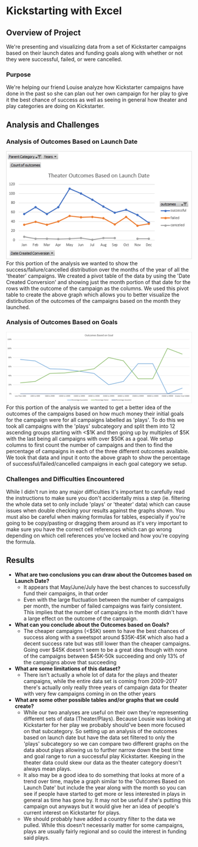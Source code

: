 # Kickstarting with Excel

## Overview of Project
We're presenting and visualizing data from a set of Kickstarter campaigns based on their launch dates and funding goals along with whether or not they were successful, failed, or were cancelled.

### Purpose
We're helping our friend Louise analyze how Kickstarter campaigns have done in the past so she can plan out her own campaign for her play to give it the best chance of success as well as seeing in general how theater and play categories are doing on Kickstarter.

## Analysis and Challenges
### Analysis of Outcomes Based on Launch Date
![Theater Outcomes vs Launch](resources/Theater_Outcomes_vs_Launch.png)
For this portion of the analysis we wanted to show the success/failure/cancelled distribution over the months of the year of all the 'theater' campaigns. We created a pivot table of the data by using the 'Date Created Conversion' and showing just the month portion of that date for the rows with the outcome of the campaign as the columns. We used this pivot table to create the above graph which allows you to better visualize the distirbution of the outcomes of the campaigns based on the month they launched.

### Analysis of Outcomes Based on Goals
![Outcomes vs Goals](resources/Outcomes_vs_Goals.png)
For this portion of the analysis we wanted to get a better idea of the outcomes of the campaigns based on how much money their initial goals for the campaign were for all campaigns labelled as 'plays'. To do this we took all campaigns with the 'plays' subcategory and split them into 12 ascending groups starting with <$1K and then going up by multiples of $5K with the last being all campaigns with over $50K as a goal. We setup columns to first count the number of campaigns and then to find the percentage of campaigns in each of the three different outcomes available. We took that data and input it onto the above graph to show the percentage of successful/failed/cancelled campaigns in each goal category we setup.

### Challenges and Difficulties Encountered
While I didn't run into any major difficulties it's important to carefully read the instructions to make sure you don't accidentally miss a step (ie. filtering the whole data set to only include 'plays' or 'theater' data) which can cause issues when double checking your results against the graphs shown. You must also be careful when making formulas for tables, especially if you're going to be copy/pasting or dragging them around as it's very important to make sure you have the correct cell references which can go wrong depending on which cell references you've locked and how you're copying the formula.

## Results
- **What are two conclusions you can draw about the Outcomes based on Launch Date?**
  - It appears that May/June/July have the best chances to successfully fund their campaigns, in that order
  - Even with the large fluctuation between the number of campaigns per month, the number of failed campaigns was fairly consistent. This implies that the number of campaigns in the month didn't have a large effect on the outcome of the campaign.
- **What can you conclude about the Outcomes based on Goals?**
  - The cheaper campaigns (<$5K) seem to have the best chances of success along with a sweetspot around $35K-45K which also had a decent success rate but was still lower than the cheaper campaigns. Going over $45K doesn't seem to be a great idea though with none of the campaigns between $45K-50k succeeding and only 13% of the campaigns above that succeeding
- **What are some limitations of this dataset?**
  - There isn't actually a whole lot of data for the plays and theater campaigns, while the entire data set is coming from 2009-2017 there's actually only really three years of campaign data for theater with very few campaigns coming in on the other years
- **What are some other possible tables and/or graphs that we could create?**
  - While our two analyses are useful on their own they're representing different sets of data (Theater/Plays). Because Lousie was looking at Kickstarter for her play we probably should've been more focused on that subcategory. So setting up an analysis of the outcomes based on launch date but have the data set filtered to only the 'plays' subcategory so we can compare two different graphs on the data about plays allowing us to further narrow down the best time and goal range to run a successful play Kickstarter. Keeping in the theater data could skew our data as the theater category doesn't always mean plays.
  - It also may be a good idea to do something that looks at more of a trend over time, maybe a graph similar to the 'Outcomes Based on Launch Date' but include the year along with the month so you can see if people have started to get more or less interested in plays in general as time has gone by. It may not be useful if she's putting this campaign out anyways but it would give her an idea of people's current interest on Kickstarter for plays.
  - We should probably have added a country filter to the data we pulled. While this doesn't necessarily matter for some campaigns, plays are usually fairly regional and so could the interest in funding said plays.
